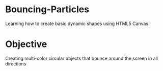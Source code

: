 # Bouncing-Particles

Learning how to create basic dynamic shapes using HTML5 Canvas

# Objective

Creating multi-color circular objects that bounce around the screen in all directions
